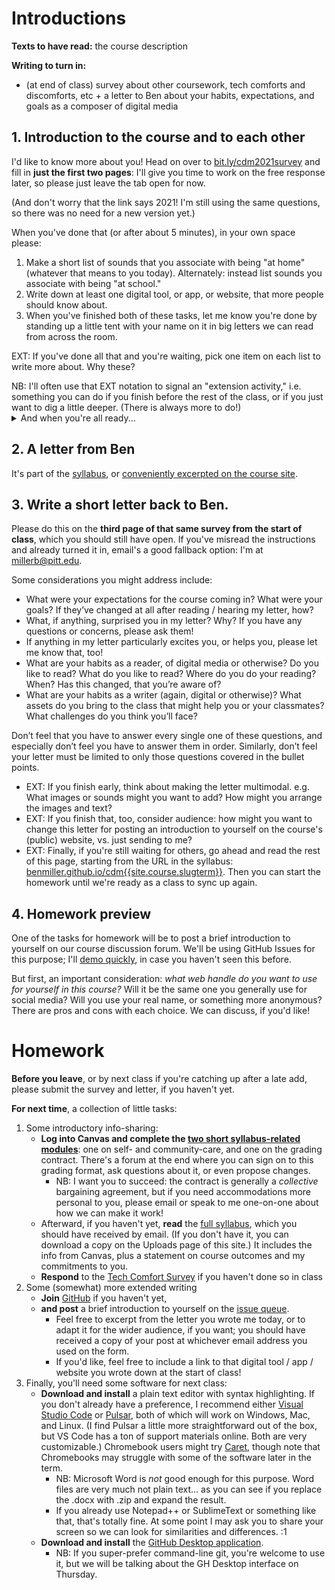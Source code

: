 
# Introductions
**Texts to have read:** the course description

**Writing to turn in:**

* (at end of class) survey about other coursework, tech comforts and discomforts, etc + a letter to Ben about your habits, expectations, and goals as a composer of digital media



## 1. Introduction to the course and to each other
<div class="alert alert-success">
<p>I'd like to know more about you! Head on over to <a href="http://bit.ly/cdm2021survey">bit.ly/cdm2021survey</a> and fill in <strong>just the first two pages</strong>: I'll give you time to work on the free response later, so please just leave the tab open for now.</p>
<p>(And don't worry that the link says 2021! I'm still using the same questions, so there was no need for a new version yet.)</p>
</div>

When you've done that (or after about 5 minutes), in your own space please:

1. Make a short list of sounds that you associate with being "at home" (whatever that means to you today). Alternately: instead list sounds you associate with being "at school."
2. Write down at least one digital tool, or app, or website, that more people should know about.
3. When you've finished both of these tasks, let me know you're done by standing up a little tent with your name on it in big letters we can read from across the room.

EXT: If you've done all that and you're waiting, pick one item on each list to write more about. Why these?

<div class="alert alert-info">NB: I'll often use that EXT notation to signal an "extension activity," i.e. something you can do if you finish before the rest of the class, or if you just want to dig a little deeper. (There is always more to do!)</div>

<details>
  <summary>And when you're all ready...</summary>
  <p><em>Yup, it's introduction time!</em> Let's share these around the room, as a way of meeting and greeting each other – and picking up some digital suggestions along the way. (Later, I'll ask you to post your recommendations as part of your first contribution to our class discussion forum.)</p>
  <p>Just one item from each list should do the trick and still give us time to hear from everyone.</p>
</details>

## 2. A letter from Ben
It's part of the [syllabus]({{site.github_url}}/uploads/miller--syllabus-with-grading-contract--composing-digital-media--{{site.course.slugterm}}.pdf), or [conveniently excerpted on the course site](../uploads/first-day-letter).

## 3. Write a short letter back to Ben.
Please do this on the **third page of that same survey from the start of class**, which you should still have open. If you've misread the instructions and already turned it in, email's a good fallback option: I'm at millerb@pitt.edu.

Some considerations you might address include:

* What were your expectations for the course coming in? What were your goals? If they’ve changed at all after reading / hearing my letter, how?
* What, if anything, surprised you in my letter? Why? If you have any questions or concerns, please ask them!
* If anything in my letter particularly excites you, or helps you, please let me know that, too!
* What are your habits as a reader, of digital media or otherwise? Do you like to read? What do you like to read? Where do you do your reading? When? Has this changed, that you’re aware of?
* What are your habits as a writer (again, digital or otherwise)? What assets do you bring to the class that might help you or your classmates? What challenges do you think you’ll face?
<!-- * Consider telling a story or two about a particular experience with reading or writing, multimodal or otherwise, that helps clarify something you want me to understand. Use concrete details to make the story present to me; help me get to know this memory through your eyes. -->

Don’t feel that you have to answer every single one of these questions, and especially don’t feel you have to answer them in order. Similarly, don’t feel your letter must be limited to only those questions covered in the bullet points.

* EXT: If you finish early, think about making the letter multimodal. e.g. What images or sounds might you want to add? How might you arrange the images and text?
* EXT: If you finish that, too, consider audience: how might you want to change this letter for posting an introduction to yourself on the course's (public) website, vs. just sending to me?
* EXT: Finally, if you're still waiting for others, go ahead and read the rest of this page, starting from the URL in the syllabus: [benmiller.github.io/cdm{{site.course.slugterm}}]({{site.github_url}}). Then you can start the homework until we're ready as a class to sync up again.

## 4. Homework preview
One of the tasks for homework will be to post a brief introduction to yourself on our course discussion forum. We'll be using GitHub Issues for this purpose; I'll <a href="{{site.github.issues_url}}/1">demo quickly</a>, in case you haven't seen this before.

<div class="alert alert-warning">
But first, an important consideration: <em>what web handle do you want to use for yourself in this course?</em> Will it be the same one you generally use for social media? Will you use your real name, or something more anonymous? There are pros and cons with each choice. We can discuss, if you'd like!
</div>


# Homework

**Before you leave**, or by next class if you're catching up after a late add, please submit the survey and letter, if you haven't yet.

**For next time**, a collection of little tasks:

1. Some introductory info-sharing:
    * **Log into Canvas and complete the [two short syllabus-related modules]({{site.canvas_url}}/modules)**: one on self- and community-care, and one on the grading contract. There's a forum at the end where you can sign on to this grading format, ask questions about it, or even propose changes.
        - NB: I want you to succeed: the contract is generally a *collective* bargaining agreement, but if you need accommodations more personal to you, please email or speak to me one-on-one about how we can make it work!
    * Afterward, if you haven't yet, **read** the [full syllabus]({{site.github_url}}/uploads/miller--syllabus-with-grading-contract--composing-digital-media--{{site.course.slugterm}}.docx), which you should have received by email. (If you don't have it, you can download a copy on the Uploads page of this site.) It includes the info from Canvas, plus a statement on course outcomes and my commitments to you.
    * **Respond** to the [Tech Comfort Survey](http://bit.ly/cdm2021survey) if you haven't done so in class
2. Some (somewhat) more extended writing
    * **Join** [GitHub](https://github.com/) if you haven't yet,
    * **and post** a brief introduction to yourself on the <a href="{{site.github.issues_url}}/1">issue queue</a>.
        - Feel free to excerpt from the letter you wrote me today, or to adapt it for the wider audience, if you want; you should have received a copy of your post at whichever email address you used on the form.
        -  If you'd like, feel free to include a link to that digital tool / app / website you wrote down at the start of class!
3. Finally, you'll need some software for next class:
    * **Download and install** a plain text editor with syntax highlighting. If you don't already have a preference, I recommend either [Visual Studio Code](https://code.visualstudio.com/) or [Pulsar](https://pulsar-edit.dev), both of which will work on Windows, Mac, and Linux. (I find Pulsar a little more straightforward out of the box, but VS Code has a ton of support materials online. Both are very customizable.) Chromebook users might try [Caret](http://thomaswilburn.net/caret/), though note that Chromebooks may struggle with some of the software later in the term.
        - NB: Microsoft Word is *not* good enough for this purpose. Word files are very much not plain text... as you can see if you replace the .docx with .zip and expand the result.
        - If you already use Notepad++ or SublimeText or something like that, that's totally fine. At some point I may ask you to share your screen so we can look for similarities and differences. :1
    * **Download and install** the [GitHub Desktop application](https://desktop.github.com).
        - NB: If you super-prefer command-line git, you're welcome to use it, but we will be talking about the GH Desktop interface on Thursday.
